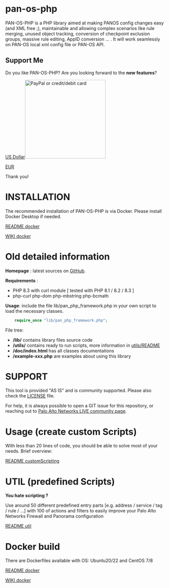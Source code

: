 pan-os-php
================


PAN-OS-PHP is a PHP library aimed at making PANOS config changes easy (and XML free ;), 
maintainable and allowing complex scenarios like rule merging, unused object tracking,
conversion of checkpoint exclusion groups, massive rule editing, AppID conversion … . 
It will work seamlessly on PAN-OS local xml config file or PAN-OS API.

Support Me
----------

Do you like PAN-OS-PHP? Are you looking forward to the **new features**?


<a href="https://buymeacoffee.com/panosphp" target="_blank">US Dollar<img src="https://github.com/swaschkut/pan-os-php/blob/develop_2-1-X/bmc_qr.png" alt="PayPal or credit/debit card" width="254" height="248"></a>


<a href="https://pan-os-php.sumupstore.com/products" target="_blank">EUR</a>

Thank you!

INSTALLATION
============

The recommended installation of PAN-OS-PHP is via Docker.
Please install Docker Desktop if needed.

[README docker](https://github.com/PaloAltoNetworks/pan-os-php/blob/main/READMEdocker.md)

[WIKI docker](https://github.com/PaloAltoNetworks/pan-os-php/wiki/docker)


Old detailed information
============
**Homepage** : latest sources on [GitHub](https://github.com/PaloAltoNetworks/pan-os-php).

**Requirements** :
 - PHP 8.3 with curl module [ tested with PHP 8.1 / 8.2 / 8.3 ]
 - php-curl php-dom php-mbstring php-bcmath

**Usage**: include the file lib/pan_php_framework.php in your own script to load the necessary classes.
```php
    require_once "lib/pan_php_framework.php";
```

File tree:
* **/lib/** contains library files source code
* **/utils/** contains ready to run scripts, more information in [utils/README](https://github.com/PaloAltoNetworks/pan-os-php/blob/main/utils/README.md)
* **/doc/index.html**  has all classes documentations
* **/example-xxx.php** are examples about using this library

SUPPORT
============
This tool is provided "AS IS" and is community supported.
Please also check the [LICENSE](https://github.com/PaloAltoNetworks/pan-os-php/blob/main/LICENSE) file.

For help, it is always possible to open a GIT issue for this repository, or reaching out to [Palo Alto Networks LIVE community page](https://live.paloaltonetworks.com/t5/api-articles/pan-os-php-scripting-library-and-utilities/ta-p/404396).

Usage (create custom Scripts)
============

With less than 20 lines of code, you should be able to solve most of your needs. Brief overview:

[README customScripting](https://github.com/PaloAltoNetworks/pan-os-php/blob/main/READMEcustomScripting.md)


UTIL (predefined Scripts)
============

**You hate scripting ?**

Use around 50 different predefined entry parts [e.g. address / service / tag / rule / ...] with 100 of actions and filters to easily improve your Palo Alto Networks Firewall and Panorama configuration

[README util](https://github.com/PaloAltoNetworks/pan-os-php/blob/main/READMEutil.md)
 


Docker build
============

There are Dockerfiles available with OS: Ubuntu20/22 and CentOS 7/8

[README docker](https://github.com/PaloAltoNetworks/pan-os-php/blob/main/READMEdocker.md)

[WIKI docker](https://github.com/PaloAltoNetworks/pan-os-php/wiki/docker)
